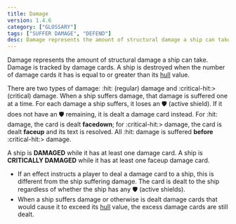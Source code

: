 ```yaml
---
title: Damage
version: 1.4.6
category: ["GLOSSARY"]
tags: ["SUFFER DAMAGE", "DEFEND"]
desc: Damage represents the amount of structural damage a ship can take.
---
```


Damage represents the amount of structural damage a ship can take. Damage is tracked by damage cards. A ship is destroyed when the number of damage cards it has is equal to or greater than its [hull](/rules/Hull) value.

There are two types of damage: :hit: (regular) damage and :critical-hit:> (critical) damage. When a ship suffers damage, that damage is suffered one at a time. For each damage a ship suffers, it loses an :shield: (active shield). If it does not have an :shield: remaining, it is dealt a damage card instead. For :hit: damage, the card is dealt **facedown**; for :critical-hit:> damage, the card is dealt **faceup** and its text is resolved. All :hit: damage is suffered **before** :critical-hit:> damage.

A ship is **DAMAGED** while it has at least one damage card. A ship is
**CRITICALLY DAMAGED** while it has at least one faceup damage card.

- If an effect instructs a player to deal a damage card to a ship, this is different from the ship suffering damage. The card is dealt to the ship
  regardless of whether the ship has any :shield: (active shields).
- When a ship suffers damage or otherwise is dealt damage cards that would cause it to exceed its [hull](/rules/Hull) value, the excess damage cards are still dealt.
